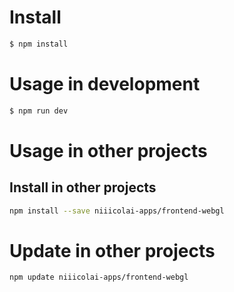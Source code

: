 # Install

```bash
$ npm install
```

# Usage in development

```bash
$ npm run dev
```

# Usage in other projects

## Install in other projects
```bash
npm install --save niiicolai-apps/frontend-webgl
```

# Update in other projects
```bash
npm update niiicolai-apps/frontend-webgl
```
